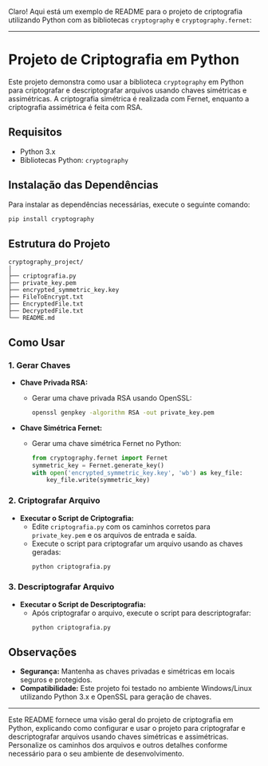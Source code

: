 Claro! Aqui está um exemplo de README para o projeto de criptografia utilizando Python com as bibliotecas `cryptography` e `cryptography.fernet`:

---

# Projeto de Criptografia em Python

Este projeto demonstra como usar a biblioteca `cryptography` em Python para criptografar e descriptografar arquivos usando chaves simétricas e assimétricas. A criptografia simétrica é realizada com Fernet, enquanto a criptografia assimétrica é feita com RSA.

## Requisitos

- Python 3.x
- Bibliotecas Python: `cryptography`

## Instalação das Dependências

Para instalar as dependências necessárias, execute o seguinte comando:

```bash
pip install cryptography
```

## Estrutura do Projeto

```
cryptography_project/
│
├── criptografia.py
├── private_key.pem
├── encrypted_symmetric_key.key
├── FileToEncrypt.txt
├── EncryptedFile.txt
├── DecryptedFile.txt
└── README.md
```

## Como Usar

### 1. Gerar Chaves

- **Chave Privada RSA:** 
  - Gerar uma chave privada RSA usando OpenSSL:
    ```bash
    openssl genpkey -algorithm RSA -out private_key.pem
    ```

- **Chave Simétrica Fernet:**
  - Gerar uma chave simétrica Fernet no Python:
    ```python
    from cryptography.fernet import Fernet
    symmetric_key = Fernet.generate_key()
    with open('encrypted_symmetric_key.key', 'wb') as key_file:
        key_file.write(symmetric_key)
    ```

### 2. Criptografar Arquivo

- **Executar o Script de Criptografia:**
  - Edite `criptografia.py` com os caminhos corretos para `private_key.pem` e os arquivos de entrada e saída.
  - Execute o script para criptografar um arquivo usando as chaves geradas:
    ```bash
    python criptografia.py
    ```

### 3. Descriptografar Arquivo

- **Executar o Script de Descriptografia:**
  - Após criptografar o arquivo, execute o script para descriptografar:
    ```bash
    python criptografia.py
    ```

## Observações

- **Segurança:** Mantenha as chaves privadas e simétricas em locais seguros e protegidos.
- **Compatibilidade:** Este projeto foi testado no ambiente Windows/Linux utilizando Python 3.x e OpenSSL para geração de chaves.

---

Este README fornece uma visão geral do projeto de criptografia em Python, explicando como configurar e usar o projeto para criptografar e descriptografar arquivos usando chaves simétricas e assimétricas. Personalize os caminhos dos arquivos e outros detalhes conforme necessário para o seu ambiente de desenvolvimento.

